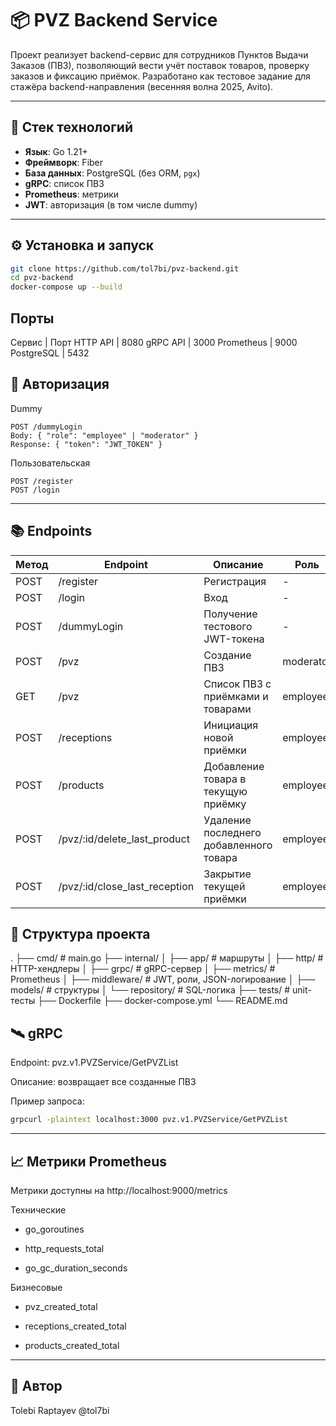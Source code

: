 # 📦 PVZ Backend Service

Проект реализует backend-сервис для сотрудников Пунктов Выдачи Заказов (ПВЗ), позволяющий вести учёт поставок товаров, проверку заказов и фиксацию приёмок. Разработано как тестовое задание для стажёра backend-направления (весенняя волна 2025, Avito).

---

## 🚀 Стек технологий

- **Язык**: Go 1.21+
- **Фреймворк**: Fiber
- **База данных**: PostgreSQL (без ORM, `pgx`)
- **gRPC**: список ПВЗ
- **Prometheus**: метрики
- **JWT**: авторизация (в том числе dummy)

---

## ⚙️ Установка и запуск

```bash
git clone https://github.com/tol7bi/pvz-backend.git
cd pvz-backend
docker-compose up --build
```

## Порты

Сервис | Порт
HTTP API | 8080
gRPC API | 3000
Prometheus | 9000
PostgreSQL | 5432


## 🔐 Авторизация
Dummy
```http
POST /dummyLogin
Body: { "role": "employee" | "moderator" }
Response: { "token": "JWT_TOKEN" }
```
Пользовательская

```http
POST /register
POST /login
```

---

## 📚 Endpoints

| Метод | Endpoint                          | Описание                                | Роль      |
|-------|-----------------------------------|------------------------------------------|-----------|
| POST  | /register                         | Регистрация                              | -         |
| POST  | /login                            | Вход                                     | -         |
| POST  | /dummyLogin                       | Получение тестового JWT-токена           | -         |
| POST  | /pvz                              | Создание ПВЗ                             | moderator |
| GET   | /pvz                              | Список ПВЗ с приёмками и товарами        | employee  |
| POST  | /receptions                       | Инициация новой приёмки                  | employee  |
| POST  | /products                         | Добавление товара в текущую приёмку      | employee  |
| POST  | /pvz/:id/delete_last_product      | Удаление последнего добавленного товара  | employee  |
| POST  | /pvz/:id/close_last_reception     | Закрытие текущей приёмки                 | employee  |

## 📂 Структура проекта

.
├── cmd/                 # main.go
├── internal/
│   ├── app/             # маршруты
│   ├── http/            # HTTP-хендлеры
│   ├── grpc/            # gRPC-сервер
│   ├── metrics/         # Prometheus
│   ├── middleware/      # JWT, роли, JSON-логирование
│   ├── models/          # структуры
│   └── repository/      # SQL-логика
├── tests/               # unit-тесты
├── Dockerfile
├── docker-compose.yml
└── README.md


## 🛰 gRPC

Endpoint: pvz.v1.PVZService/GetPVZList

Описание: возвращает все созданные ПВЗ

Пример запроса:

```bash
grpcurl -plaintext localhost:3000 pvz.v1.PVZService/GetPVZList
```

---
 
## 📈 Метрики Prometheus

Метрики доступны на http://localhost:9000/metrics

Технические
- go_goroutines

- http_requests_total

- go_gc_duration_seconds

Бизнесовые
- pvz_created_total

- receptions_created_total

- products_created_total

---
## 👤 Автор

Tolebi Raptayev @tol7bi